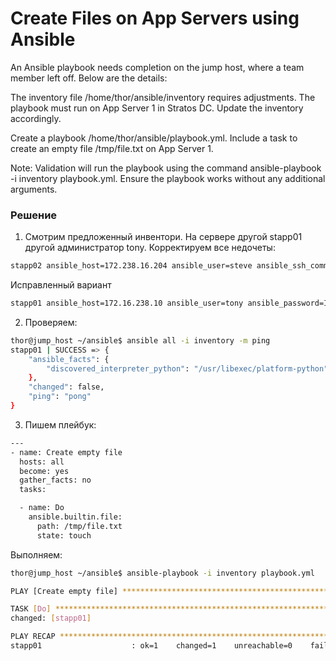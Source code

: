 # Create Files on App Servers using Ansible

An Ansible playbook needs completion on the jump host, where a team member left off. Below are the details:

The inventory file /home/thor/ansible/inventory requires adjustments. The playbook must run on App Server 1 in Stratos DC. Update the inventory accordingly.

Create a playbook /home/thor/ansible/playbook.yml. Include a task to create an empty file /tmp/file.txt on App Server 1.

Note: Validation will run the playbook using the command ansible-playbook -i inventory playbook.yml. Ensure the playbook works without any additional arguments.

### Решение

1. Смотрим предложенный инвентори. На сервере другой stapp01 другой администратор tony. Корректируем все недочеты:

```bash
stapp02 ansible_host=172.238.16.204 ansible_user=steve ansible_ssh_common_args='-o StrictHostKeyChecking=no'

```

Исправленный вариант
```bash
stapp01 ansible_host=172.16.238.10 ansible_user=tony ansible_password=Ir0nM@n ansible_ssh_common_args='-o StrictHostKeyChecking=no'
```

2. Проверяем:
```bash
thor@jump_host ~/ansible$ ansible all -i inventory -m ping
stapp01 | SUCCESS => {
    "ansible_facts": {
        "discovered_interpreter_python": "/usr/libexec/platform-python"
    },
    "changed": false,
    "ping": "pong"
}
```

3. Пишем плейбук:

```bash
---
- name: Create empty file
  hosts: all
  become: yes
  gather_facts: no
  tasks:

  - name: Do
    ansible.builtin.file:
      path: /tmp/file.txt
      state: touch

```

Выполняем:

```bash
thor@jump_host ~/ansible$ ansible-playbook -i inventory playbook.yml 

PLAY [Create empty file] *******************************************************************************************************

TASK [Do] **********************************************************************************************************************
changed: [stapp01]

PLAY RECAP *********************************************************************************************************************
stapp01                    : ok=1    changed=1    unreachable=0    failed=0    skipped=0    rescued=0    ignored=0 

```
